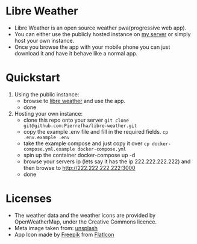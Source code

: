 # Libre Weather

- Libre Weather is an open source weather pwa(progressive web app).
- You can either use the publicly hosted instance on [my
  server](https://www.weather.pd-dev.xyz) or simply host your own instance.
- Once you browse the app with your mobile phone you can just download it and
  have it behave like a normal app.

# Quickstart
1. Using the public instance:
    - browse to [libre weather](https://www.weather.pd-dev.xyz) and use the app.
    - done
2. Hosting your own instance:
    - clone this repo onto your server `git clone
      git@github.com:Pierrefha/libre-weather.git`
    - copy the example .env file and fill in the required fields. `cp
      .env.example .env`
    - take the example compose and just copy it over `cp
      docker-compose.yml.example docker-compose.yml`
    - spin up the container docker-compose up -d
    - browse your servers ip (lets say it has the ip 222.222.222.222) and then
      browse to http://222.222.222.222:3000
    - done

# Licenses

- The weather data and the weather icons are provided by OpenWeatherMap, under the Creative Commons licence.
- Meta image taken from: [unsplash](https://unsplash.com/photos/mODxn7mOzms?utm_source=unsplash&utm_medium=referral&utm_content=creditShareLink)
- App Icon made by [Freepik](https://www.freepik.com) from [FlatIcon](https://www.freepik.com)
